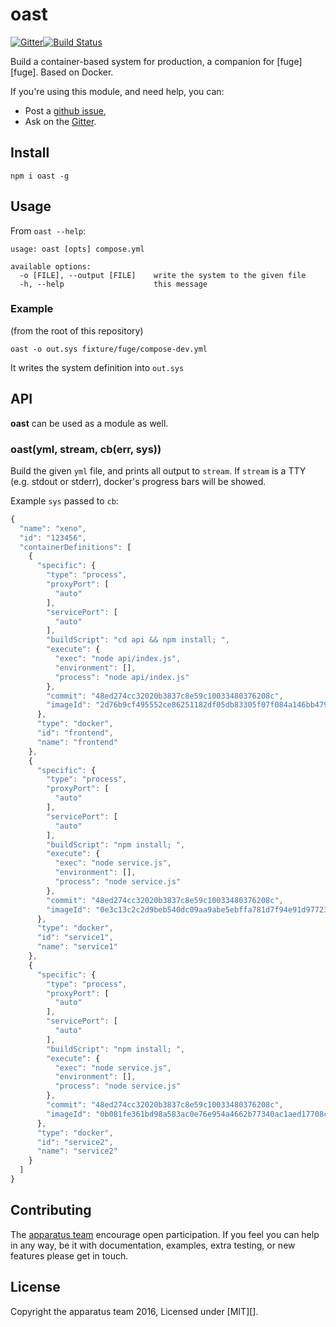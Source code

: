 # oast
[![Gitter][gitter-badge]][gitter-url][![Build Status][travis-badge]][travis-url]

Build a container-based system for production, a companion for [fuge][fuge]. Based on Docker.

If you're using this module, and need help, you can:

- Post a [github issue][],
- Ask on the [Gitter][gitter-url].

## Install

```
npm i oast -g
```

## Usage

From `oast --help`:

```
usage: oast [opts] compose.yml

available options:
  -o [FILE], --output [FILE]    write the system to the given file
  -h, --help                    this message
```

### Example

(from the root of this repository)

```
oast -o out.sys fixture/fuge/compose-dev.yml
```

It writes the system definition into `out.sys`

## API

__oast__ can be used as a module as well.

### oast(yml, stream, cb(err, sys))

Build the given `yml` file, and prints all output to `stream`.
If `stream` is a TTY (e.g. stdout or stderr), docker's progress bars
will be showed.

Example `sys` passed to `cb`:

```js
{
  "name": "xeno",
  "id": "123456",
  "containerDefinitions": [
    {
      "specific": {
        "type": "process",
        "proxyPort": [
          "auto"
        ],
        "servicePort": [
          "auto"
        ],
        "buildScript": "cd api && npm install; ",
        "execute": {
          "exec": "node api/index.js",
          "environment": [],
          "process": "node api/index.js"
        },
        "commit": "48ed274cc32020b3837c8e59c10033480376208c",
        "imageId": "2d76b9cf495552ce86251182df05db83305f07f084a146bb47981f9154e84a78"
      },
      "type": "docker",
      "id": "frontend",
      "name": "frontend"
    },
    {
      "specific": {
        "type": "process",
        "proxyPort": [
          "auto"
        ],
        "servicePort": [
          "auto"
        ],
        "buildScript": "npm install; ",
        "execute": {
          "exec": "node service.js",
          "environment": [],
          "process": "node service.js"
        },
        "commit": "48ed274cc32020b3837c8e59c10033480376208c",
        "imageId": "0e3c13c2c2d9beb540dc09aa9abe5ebffa781d7f94e91d97723a08d188ed6cd4"
      },
      "type": "docker",
      "id": "service1",
      "name": "service1"
    },
    {
      "specific": {
        "type": "process",
        "proxyPort": [
          "auto"
        ],
        "servicePort": [
          "auto"
        ],
        "buildScript": "npm install; ",
        "execute": {
          "exec": "node service.js",
          "environment": [],
          "process": "node service.js"
        },
        "commit": "48ed274cc32020b3837c8e59c10033480376208c",
        "imageId": "0b081fe361bd98a583ac0e76e954a4662b77340ac1aed17708c19f731b77ec3d"
      },
      "type": "docker",
      "id": "service2",
      "name": "service2"
    }
  ]
}
```

## Contributing
The [apparatus team][] encourage open participation. If you feel you can help in any way, be it with
documentation, examples, extra testing, or new features please get in touch.

## License
Copyright the apparatus team 2016, Licensed under [MIT][].

[apparatus team]: https://github.com/apparatus
[travis-badge]: https://travis-ci.org/apparatus/oast.svg
[travis-url]: https://travis-ci.org/apparatus/oast
[gitter-badge]: https://badges.gitter.im/Join%20Chat.svg
[gitter-url]: https://gitter.im/apparatus
[github issue]: https://github.com/apparatus/oast/issues/new
